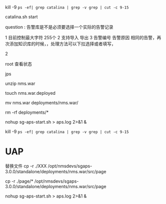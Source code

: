 kill -9 `ps -ef| grep catalina | grep -v grep | cut -c 9-15`

catalina.sh start



question :  告警库是不是必须要选择一个实际的告警记录

1 目前控制最大字符 255个
2 支持导入 导出
3 告警编号 告警原因 相同的告警，再次添加知识库的时候，，处理方法可以下拉选择或者填写，


2 


root 查看状态

jps


unzip nms.war 


touch nms.war.deployed


mv nms.war deployments/nms.war/


rm -rf deployments/*



nohup sg-aps-start.sh > aps.log 2>&1 &




kill -9 `ps -ef| grep catalina | grep -v grep | cut -c 9-15`






# UAP 

替换文件
cp -r ./XXX /opt/nmsdevs/sgaps-3.0.0/standalone/deployments/nms.war/src/page


cp -r ./page/* /opt/nmsdevs/sgaps-3.0.0/standalone/deployments/nms.war/src/page


nohup sg-aps-start.sh > aps.log 2>&1 &
